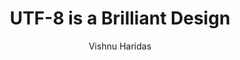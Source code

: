 ---
title: "UTF-8 is a Brilliant Design"
author: Vishnu Haridas
authorWebsite: https://iamvishnu.com
resourceUrl: https://iamvishnu.com/posts/utf8-is-brilliant-design
pubDatetime: 2025-09-12T00:00:00Z
tags:
  - utf-8
  - ascii
  - encoding
description:
  "The first time I learned about UTF-8 encoding, I was fascinated by how well-thought and brilliantly it was designed to represent millions of characters from different languages and scripts, and still be backward compatible with ASCII."
---